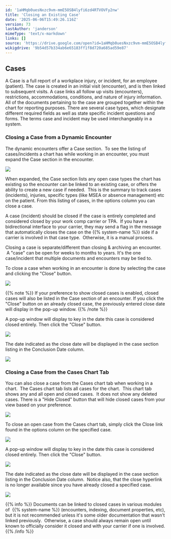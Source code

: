 ```yaml
---
id: '1aHMqb0uesNxzc9vm-mmE5OSB4lyfi6zd4RTVOVFy2nw'
title: 'Closing an Existing Case'
date: '2025-06-06T15:49:26.116Z'
version: 73
lastAuthor: 'janderson'
mimeType: 'text/x-markdown'
links: []
source: 'https://drive.google.com/open?id=1aHMqb0uesNxzc9vm-mmE5OSB4lyfi6zd4RTVOVFy2nw'
wikigdrive: '9b54d57b334ab6e65183ff1f8d720a685ad59e87'
---
```

## Cases

A Case is a full report of a workplace injury, or incident, for an employee (patient). The case is created in an initial visit (encounter), and is then linked to subsequent visits. A case links all follow up visits (encounters), restrictions, accommodations, conditions, and nature of injury information. All of the documents pertaining to the case are grouped together within the chart for reporting purposes. There are several case types, which designate different required fields as well as state specific incident questions and forms. The terms case and incident may be used interchangeably in a system.

### Closing a Case from a Dynamic Encounter

The dynamic encounters offer a Case section.  To see the listing of cases/incidents a chart has while working in an encounter, you must expand the Case section in the encounter.

![](../closing-an-existing-case.assets/9cf42d08726b8e906cdb9a0308673c64.png)

When expanded, the Case section lists any open case types the chart has existing so the encounter can be linked to an existing case, or offers the ability to create a new case if needed.  This is the summary to track cases (incidents), injuries, specific types (like MSEA or absence management) etc on the patient. From this listing of cases, in the options column you can close a case.

A case (incident) should be closed if the case is entirely completed and considered closed by your work comp carrier or TPA.  If you have a bidirectional interface to your carrier, they may send a flag in the message that automatically closes the case on the {{% system-name %}} side if a carrier is involved in that case type.  Otherwise, it is a manual process.

Closing a case is separate/different than closing & archiving an encounter.  A "case" can be open for weeks to months to years. It's the one case/incident that multiple documents and encounters may be tied to.

To close a case when working in an encounter is done by selecting the case and clicking the "Close" button.

![](../closing-an-existing-case.assets/d0159ee9fbf56b5bab66f45de6c4d8dd.png)

{{% note %}}
If your preference to show closed cases is enabled, closed cases will also be listed in the Case section of an encounter. If you click the "Close" button on an already closed case, the previously entered close date will display in the pop-up window.
{{% /note %}}

A pop-up window will display to key in the date this case is considered closed entirely. Then click the "Close" button.

![](../closing-an-existing-case.assets/b424d56dc7a49bbab8459d3d65dd1dda.png)

The date indicated as the close date will be displayed in the case section listing in the Conclusion Date column.

![](../closing-an-existing-case.assets/5d5778ede3bc85a199a86b2297fa47c3.png)

### Closing a Case from the Cases Chart Tab

You can also close a case from the Cases chart tab when working in a chart.  The Cases chart tab lists all cases for the chart.  This chart tab shows any and all open and closed cases.  It does not show any deleted cases. There is a "Hide Closed" button that will hide closed cases from your view based on your preference.

![](../closing-an-existing-case.assets/5cd3111378aa94d3d8f9524318134a3a.png)

To close an open case from the Cases chart tab, simply click the Close link found in the options column on the specified case.

![](../closing-an-existing-case.assets/52e8974c8e49243e607f9a5a7bd5a591.png)

A pop-up window will display to key in the date this case is considered closed entirely. Then click the "Close" button.

![](../closing-an-existing-case.assets/0d1ea19b7d459466ea64d5fbde809852.png)

The date indicated as the close date will be displayed in the case section listing in the Conclusion Date column.  Notice also, that the close hyperlink is no longer available since you have already closed a specified case.

![](../closing-an-existing-case.assets/578a716711ca817c3abd3aea74b68b94.png)

{{% info %}}
Documents can be linked to closed cases in various modules of  {{% system-name %}} (encounters, indexing, document properties, etc), but it is not recommended unless it's some older documentation that wasn't linked previously.  Otherwise, a case should always remain open until known to officially consider it closed and with your carrier if one is involved.
{{% /info %}}
